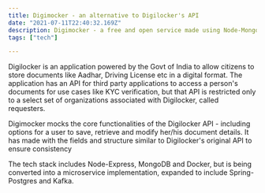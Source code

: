 ```yaml
---
title: Digimocker - an alternative to Digilocker's API
date: "2021-07-11T22:40:32.169Z"
description: Digimocker - a free and open service made using Node-MongoDB to emulate the functionality of the restricted Digilocker API
tags: ["tech"]

---
```


Digilocker is an application powered by the Govt of India to allow citizens to store documents like Aadhar, Driving License etc in a digital format. The application has an API for third party applications to access a person's documents for use cases like KYC verification, but that API is restricted only to a select set of organizations associated with Digilocker, called requesters. 

Digimocker mocks the core functionalities of the Digilocker API - including options for a user to save, retrieve and modify her/his document details. It has made with the fields and structure similar to Digilocker's original API to ensure consistency

The tech stack includes Node-Express, MongoDB and Docker, but is being converted into a microservice implementation, expanded to include Spring-Postgres and Kafka.